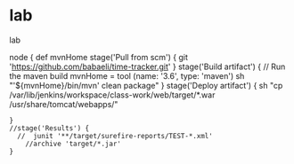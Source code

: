 # lab
lab


node {
    def mvnHome
    stage('Pull from scm') {
        git 'https://github.com/babaeli/time-tracker.git'
    }
    stage('Build artifact') {
        // Run the maven build
        mvnHome = tool (name: '3.6', type: 'maven')
        sh "'${mvnHome}/bin/mvn' clean package"
    }
    stage('Deploy artifact') {
        sh "cp /var/lib/jenkins/workspace/class-work/web/target/*.war /usr/share/tomcat/webapps/"

    }
    //stage('Results') {
      //  junit '**/target/surefire-reports/TEST-*.xml'
        //archive 'target/*.jar'
    }
